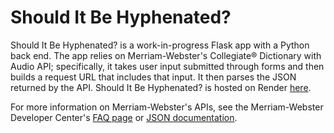 # Should It Be Hyphenated?

Should It Be Hyphenated? is a work-in-progress Flask app with a Python back end. The app relies on Merriam-Webster's Collegiate® Dictionary with Audio API; specifically, it takes user input submitted through forms and then builds a request URL that includes that input. It then parses the JSON returned by the API. Should It Be Hyphenated? is hosted on Render [here](https://should-it-be-hyphenated-kmfc.onrender.com/).

For more information on Merriam-Webster's APIs, see the Merriam-Webster Developer Center's [FAQ page](https://dictionaryapi.com/info/frequently-asked-questions) or [JSON documentation](https://dictionaryapi.com/products/json).
